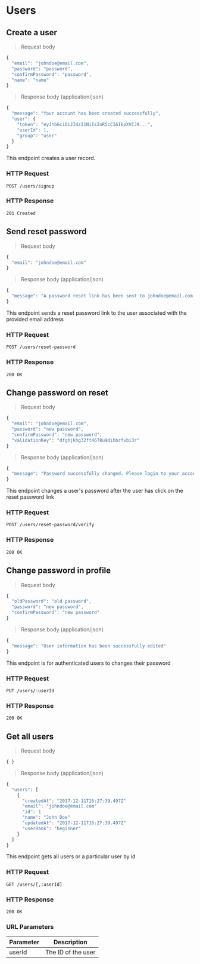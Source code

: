 # Users

## Create a user

> Request body

```javascript
{
  "email": "johndoe@email.com",
  "password": "password",
  "confirmPassword": "password",
  "name": "name"
}
```

> Response body (application/json)

```javascript
{
  "message": "Your account has been created successfully",
  "user": {
    "token": "eyJhbGciOiJIUzI1NiIsInR5cCI6IkpXVCJ9...",
    "userId": 1,
    "group": "user"
  }
}
```

This endpoint creates a user record.

### HTTP Request

`POST /users/signup`

### HTTP Response

`201 Created`

## Send reset password

> Request body

```javascript
{
  "email": "johndoe@email.com"
}
```

> Response body (application/json)

```javascript
{
  "message": "A password reset link has been sent to johndoe@email.com. It may take upto 5 mins for the mail to arrive."
}
```

This endpoint sends a reset password link to the user associated with the provided email address

### HTTP Request

`POST /users/reset-password`

### HTTP Response

`200 OK`

## Change password on reset

> Request body

```javascript
{
  "email": "johndoe@email.com",
  "password": "new password",
  "confirmPassword": "new password",
  "validationKey": "dfghjkhg32ft4678u9dihbrfvbi3r"
}
```

> Response body (application/json)

```javascript
{
  "message": "Password successfully changed. Please login to your account."
}
```

This endpoint changes a user's password after the user has click on the reset password link

### HTTP Request

`POST /users/reset-password/verify`

### HTTP Response

`200 OK`

## Change password in profile

> Request body

```javascript
{
  "oldPassword": "old password",
  "password": "new password",
  "confirmPassword": "new password"
}
```

> Response body (application/json)

```javascript
{
  "message": "User information has been successfully edited"
}
```

This endpoint is for authenticated users to changes their password

### HTTP Request

`PUT /users/:userId`

### HTTP Response

`200 OK`

## Get all users

> Request body

```javascript
{ }
```

> Response body (application/json)

```javascript
{
  "users": [
    {
      "createdAt": "2017-12-11T16:27:39.497Z"
      "email": "johndoe@email.com"
      "id": 1
      "name": "John Doe"
      "updatedAt": "2017-12-11T16:27:39.497Z"
      "userRank": "beginner"
    }
  ]
}
```

This endpoint gets all users or a particular user by id

### HTTP Request

`GET /users/[,:userId]`

### HTTP Response

`200 OK`

### URL Parameters

Parameter | Description
--------- | -----------
userId | The ID of the user

